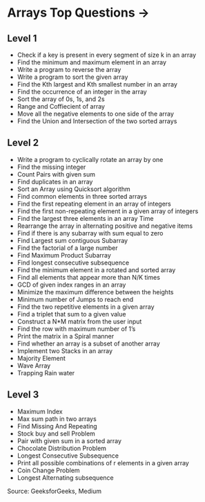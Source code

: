 # Arrays Top Questions ->

## Level 1
* Check if a key is present in every segment of size k in an array  
* Find the minimum and maximum element in an array  
* Write a program to reverse the array  
* Write a program to sort the given array  
* Find the Kth largest and Kth smallest number in an array  
* Find the occurrence of an integer in the array  
* Sort the array of 0s, 1s, and 2s  
* Range and Coffiecient of array  
* Move all the negative elements to one side of the array  
* Find the Union and Intersection of the two sorted arrays  

## Level 2  
* Write a program to cyclically rotate an array by one  
* Find the missing integer  
* Count Pairs with given sum  
* Find duplicates in an array  
* Sort an Array using Quicksort algorithm   
* Find common elements in three sorted arrays  
* Find the first repeating element in an array of integers  
* Find the first non-repeating element in a given array of integers  
* Find the largest three elements in an array Time  
* Rearrange the array in alternating positive and negative items  
* Find if there is any subarray with sum equal to zero  
* Find Largest sum contiguous Subarray   
* Find the factorial of a large number  
* Find Maximum Product Subarray  
* Find longest consecutive subsequence  
* Find the minimum element in a rotated and sorted array  
* Find all elements that appear more than N/K times  
* GCD of given index ranges in an array  
* Minimize the maximum difference between the heights  
* Minimum number of Jumps to reach end  
* Find the two repetitive elements in a given array  
* Find a triplet that sum to a given value  
* Construct a N*M matrix from the user input  
* Find the row with maximum number of 1’s  
* Print the matrix in a Spiral manner  
* Find whether an array is a subset of another array  
* Implement two Stacks in an array  
* Majority Element  
* Wave Array  
* Trapping Rain water  

## Level 3  
* Maximum Index  
* Max sum path in two arrays  
* Find Missing And Repeating  
* Stock buy and sell Problem  
* Pair with given sum in a sorted array  
* Chocolate Distribution Problem  
* Longest Consecutive Subsequence  
* Print all possible combinations of r elements in a given array  
* Coin Change Problem  
* Longest Alternating subsequence  

Source: GeeksforGeeks, Medium 